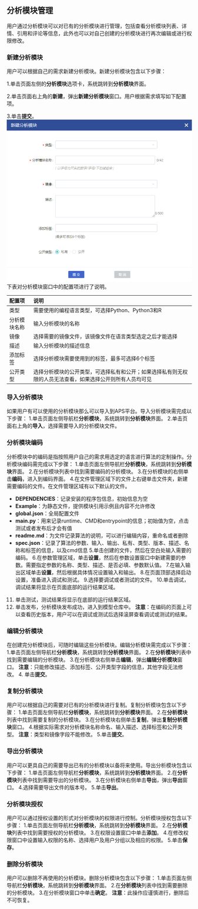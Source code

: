 ## 分析模块管理

用户通过分析模块可以对已有的分析模块进行管理，包括查看分析模块列表、详情、引用和评论等信息，此外也可以对自己创建的分析模块进行再次编辑或进行权限修改。

### 新建分析模块
用户可以根据自己的需求新建分析模块。新建分析模块包含以下步骤：

1.单击页面左侧的**分析模块**选项卡，系统跳转到**分析模块**界面。

2.单击页面右上角的**新建**，弹出**新建分析模块**窗口。用户根据需求填写如下配置项。

3.单击**提交**。
![](/assets/分析模块.png)
下表对分析模块窗口中的配置项进行了说明。

| 配置项 | 说明 |
|:--- | :---|
|类型|需要使用的编程语言类型，可选择Python、Python3和R|
|分析模块名称|输入分析模块的名称|
|镜像|选择需要的镜像文件，该镜像文件在语言类型选定之后才能选择|
|描述|输入分析模块的描述信息|
|添加标签|选择分析模块需要使用到的标签，最多可选择6个标签|
|公开类型|选择分析模块的公开类型，可选择私有和公开；如果选择私有则无权限的人员无法查看，如果选择公开则所有人员均可见|
### 导入分析模块
如果用户有可以使用的分析模块那么可以导入到APS平台。导入分析模块需完成以下步骤：
1.单击页面左侧导航栏**分析模块**，系统跳转到**分析模块**界面。
2.单击页面右上角的**导入**，选择需要导入的分析模块文件。
### 分析模块编码
分析模块中的编码是指按照用户自己的需求用选定的语言进行算法的定制操作。分析模块编码需完成以下步骤：
1.单击页面左侧导航栏**分析模块**，系统跳转到**分析模块**界面。
2.在分析模块列表中找到需要编码的分析模块。
3.在分析模块的右侧单击**编码**，进入到编码界面。
4.在文件管理区域下的文件上右键单击文件夹，新建需要编码的文件。在文件管理区域有以下默认的文件。
* **DEPENDENCIES**：记录安装的程序包信息，初始信息为空
* **Example**：为静态文件，提供模块引用示例且内容不允许修改
* **global.json**：全局配置文件
* **main.py**：用来记录runtime、CMD和entrypoint的信息；初始值为空，点击测试或者发布后才会有值
* **readme.md**：为文件记录算法的说明，可以进行编辑内容，重命名或者删除
* **spec.json**：记录了算法的参数、输入、输出、私有、类型、版本、描述、名称和标签的信息，以及cmd信息
5.单击创建的文件，然后在空白处输入需要的编码。
6.在参数管理区域，单击**设置**，然后在参数设置窗口中新建需要的参数。需要指定参数的名称、类型、描述、是否必填、参数默认值。
7.在输入输出区域单击**设置**，然后根据具体情况设置输入和输出。
8.在页面顶部选择启动设置，准备进入调试和测试。
9.选择要调试或者测试的文件。
10.单击调试，调试结果将显示在页面底部的运行结果区域。
11. 单击测试，测试结果将显示在底部的运行结果区域。
12. 单击发布，分析模块发布成功，进入到模型仓库中。
**注意**：在编码的页面上可以查看历史版本，用户可以在调试或测试后选择滚屏查看调试或测试的结果。
### 编辑分析模块
在创建完分析模块后，可随时编辑这些分析模块。编辑分析模块需完成以下步骤：
1.单击页面左侧导航栏**分析模块**，系统跳转到**分析模块**界面。
2.在**分析模块**列表中找到需要编辑的分析模块。
3.在分析模块右侧单击**编辑**，弹出**编辑分析模块**窗口。
**注意**：只能修改描述、添加标签、公开类型字段的信息，其他字段无法修改。
4. 单击**提交**。
### 复制分析模块
用户可以根据自己的需要对已有的分析模块进行复制。复制分析模块包含以下步骤：
1.单击页面左侧导航栏**分析模块**，系统跳转到**分析模块**界面。
2.在**分析模块**列表中找到需要复制的分析模块。
3.在分析模块右侧单击**复制**，弹出**复制分析模块**窗口。
4.根据实际需求对分析模块名称命名、输入描述、选择标签和公开类型。
**注意**：类型和镜像字段不能修改。
5.单击**提交**。
### 导出分析模块
用户可以更具自己的需要导出已有的分析模块以备将来使用。导出分析模块包含以下步骤：
1.单击页面左侧导航栏**分析模块**，系统跳转到**分析模块**界面。
2.在**分析模块**列表中找到需要导出的分析模块。
3.在分析模块右侧单击**导出**，弹出**导出**窗口。
4.选择需要导出文件的版本号。
5.单击**导出**。
### 分析模块授权
用户可以通过授权设置的形式对分析模块的权限进行控制。分析模块授权包含以下步骤：
1.单击页面左侧导航栏**分析模块**，系统跳转到**分析模块**界面。
2.在**分析模块**列表中找到需要授权的分析模块。
3.在权限设置窗口中单击**添加**。
4.在修改权限窗口中设置输入权限的名称、选择用户及用户分组以及相应的权限。
5.单击**保存**。
### 删除分析模块
用户可以删除不再使用的分析模块。删除分析模块包含以下步骤：
1.单击页面左侧导航栏**分析模块**，系统跳转到**分析模块**界面。
2.在**分析模块**列表中找到需要删除的分析模块。
3.在分析模块窗口中单击**确定**。
**注意**：此操作应谨慎进行，删除后不可恢复。


